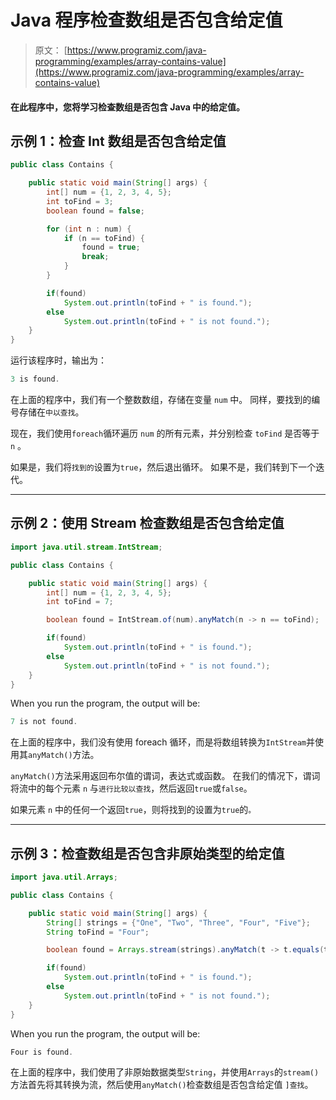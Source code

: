 # Java 程序检查数组是否包含给定值

> 原文： [https://www.programiz.com/java-programming/examples/array-contains-value](https://www.programiz.com/java-programming/examples/array-contains-value)

#### 在此程序中，您将学习检查数组是否包含 Java 中的给定值。

## 示例 1：检查 Int 数组是否包含给定值

```java
public class Contains {

    public static void main(String[] args) {
        int[] num = {1, 2, 3, 4, 5};
        int toFind = 3;
        boolean found = false;

        for (int n : num) {
            if (n == toFind) {
                found = true;
                break;
            }
        }

        if(found)
            System.out.println(toFind + " is found.");
        else
            System.out.println(toFind + " is not found.");
    }
}
```

运行该程序时，输出为：

```java
3 is found.
```

在上面的程序中，我们有一个整数数组，存储在变量 `num` 中。 同样，要找到的编号存储在`中以查找`。

现在，我们使用`foreach`循环遍历 `num` 的所有元素，并分别检查 `toFind` 是否等于 `n` 。

如果是，我们将`找到的`设置为`true`，然后退出循环。 如果不是，我们转到下一个迭代。

* * *

## 示例 2：使用 Stream 检查数组是否包含给定值

```java
import java.util.stream.IntStream;

public class Contains {

    public static void main(String[] args) {
        int[] num = {1, 2, 3, 4, 5};
        int toFind = 7;

        boolean found = IntStream.of(num).anyMatch(n -> n == toFind);

        if(found)
            System.out.println(toFind + " is found.");
        else
            System.out.println(toFind + " is not found.");
    }
}
```

When you run the program, the output will be:

```java
7 is not found.
```

在上面的程序中，我们没有使用 foreach 循环，而是将数组转换为`IntStream`并使用其`anyMatch()`方法。

`anyMatch()`方法采用返回布尔值的谓词，表达式或函数。 在我们的情况下，谓词将流中的每个元素 `n` 与`进行比较以查找`，然后返回`true`或`false`。

如果元素 `n` 中的任何一个返回`true`，则将找到的设置为`true`的`。`

* * *

## 示例 3：检查数组是否包含非原始类型的给定值

```java
import java.util.Arrays;

public class Contains {

    public static void main(String[] args) {
        String[] strings = {"One", "Two", "Three", "Four", "Five"};
        String toFind = "Four";

        boolean found = Arrays.stream(strings).anyMatch(t -> t.equals(toFind));

        if(found)
            System.out.println(toFind + " is found.");
        else
            System.out.println(toFind + " is not found.");
    }
}
```

When you run the program, the output will be:

```java
Four is found.
```

在上面的程序中，我们使用了非原始数据类型`String`，并使用`Arrays`的`stream()`方法首先将其转换为流，然后使用`anyMatch()`检查数组是否包含给定值 `]查找`。